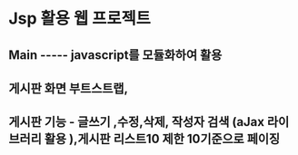 # Jsp 활용 웹 프로젝트 
## Main ----- javascript를 모듈화하여 활용 
## 게시판 화면 부트스트랩,
## 게시판 기능 - 글쓰기 ,수정,삭제, 작성자 검색 (aJax 라이브러리 활용 ),게시판 리스트10 제한 10기준으로 페이징
